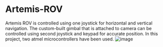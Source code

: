 # Artemis-ROV
Artemis ROV is controlled using one joystick for horizontal and vertical navigation. The custom-built gimbal that is attached to camera can be controlled using second joystick and keypad for accurate position. In this project, two atmel microcontrollers have been used.
![image](https://github.com/Nil-Del/Artemis-AUV/assets/59746481/777a44d4-0d9f-45af-9224-0e0caa6396dd)
